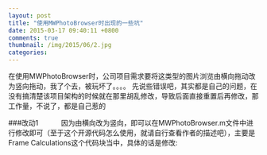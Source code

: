 ```yaml
---
layout: post
title: "使用MWPhotoBrowser时出现的一些坑"
date: 2015-03-17 09:40:11 +0800
comments: true
thumbnail: /img/2015/06/2.jpg
categories: 
---
```

在使用MWPhotoBrowser时，公司项目需求要将这类型的图片浏览由横向拖动改为竖向拖动，我了个去，被玩坏了。。。。  <!--more-->
先说些错误吧，其实都是自己的问题，在没有搞清楚该项目架构的时候就在那里胡乱修改，导致后面直接重置后再修改，那工作量，不说了，都是自己惹的  

###改动1
&emsp;&emsp;&emsp;因为由横向改为竖向，即可以在MWPhotoBrowser.m文件中进行修改即可（至于这个开源代码怎么使用，就请自行查看作者的描述吧），主要是Frame Calculations这个代码块当中，具体的话是修改:
	
